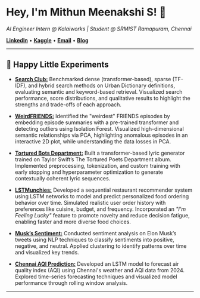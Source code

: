# Hey, I'm Mithun Meenakshi S! 👋
*AI Engineer Intern @ Kalaiworks | Student @ SRMIST Ramapuram, Chennai*  

[**LinkedIn**](https://www.linkedin.com/in/mithunmeenakshi/) • [**Kaggle**](https://www.kaggle.com/mithunmeenakshis) • [**Email**](mailto:mithunmeenakshis@gmail.com) • [**Blog**](https://ihskaneem25.substack.com/) 

---

## 🚀 Happy Little Experiments
- **[Search Club:](https://github.com/mithunmeenakshis/i-mess-around-here/blob/main/Search%20Club/notebook.ipynb)** Benchmarked dense (transformer-based), sparse (TF-IDF), and hybrid search methods on Urban Dictionary definitions, evaluating semantic and keyword-based retrieval. Visualized search performance, score distributions, and qualitative results to highlight the strengths and trade-offs of each approach.
 
- **[WeirdFRIENDS:](https://github.com/mithunmeenakshis/i-mess-around-here/blob/main/WeirdFRIENDS/notebook.ipynb)** Identified the "weirdest" FRIENDS episodes by embedding episode summaries with a pre-trained transformer and detecting outliers using Isolation Forest. Visualized high-dimensional semantic relationships via PCA, highlighting anomalous episodes in an interactive 2D plot, while understanding the data losses in PCA.

- **[Tortured Bots Department:](https://github.com/mithunmeenakshis/i-mess-around-here/blob/main/tortured-bots-department/torturedtransformer.ipynb)** Built a transformer-based lyric generator trained on Taylor Swift’s The Tortured Poets Department album. Implemented preprocessing, tokenization, and custom training with early stopping and hyperparameter optimization to generate contextually coherent lyric sequences.

- **[LSTMunchies:](https://www.kaggle.com/code/mithunmeenakshis/lstmunchies)** Developed a sequential restaurant recommender system using LSTM networks to model and predict personalized food ordering behavior over time. Simulated realistic user order history with preferences like cuisine, budget, and frequency. Incorporated an *"I'm Feeling Lucky"* feature to promote novelty and reduce decision fatigue, enabling faster and more diverse food choices.

- **[Musk’s Sentiment:](https://www.kaggle.com/code/mithunmeenakshis/musk-s-sentiment)** Conducted sentiment analysis on Elon Musk’s tweets using NLP techniques to classify sentiments into positive, negative, and neutral. Applied clustering to identify patterns over time and visualized key trends.
 
- **[Chennai AQI Prediction:](https://github.com/mithunmeenakshis/chennai_aqi)** Developed an LSTM model to forecast air quality index (AQI) using Chennai's weather and AQI data from 2024. Explored time-series forecasting techniques and visualized model performance through rolling window analysis.
---

